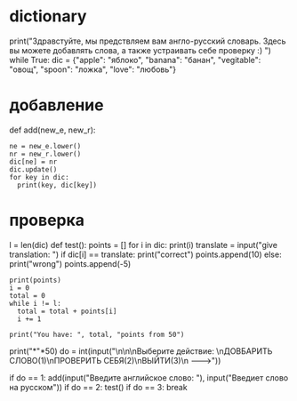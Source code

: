 # dictionary

print("Здравстуйте, мы предствляем вам англо-русский словарь. Здесь вы можете добавлять слова, а также устраивать себе проверку :) ")
while True:
  dic = {"apple": "яблоко",
        "banana": "банан",
        "vegitable": "овощ",
        "spoon": "ложка",
        "love": "любовь"}
  
  # добавление
  def add(new_e, new_r):
  
    ne = new_e.lower()
    nr = new_r.lower()
    dic[ne] = nr
    dic.update()
    for key in dic:
      print(key, dic[key])
  #  проверка 
  l = len(dic)
  def test():
    points = []
    for i in dic:
      print(i)
      translate = input("give translation: ")
      if dic[i] == translate:
        print("correct")
        points.append(10)
      else:
        print("wrong")
        points.append(-5)
  
    print(points)
    i = 0     
    total = 0
    while i != l:
      total = total + points[i]
      i += 1
      
    print("You have: ", total, "points from 50")

  print("*"*50)
  do = int(input("\n\n\nВыберите действие: \nДОВБАРИТЬ СЛОВО(1)\nПРОВЕРИТЬ СЕБЯ(2)\nВЫЙТИ(3)\n --->"))
  
  
  if do == 1:
    add(input("Введите английское слово: "), input("Введиет слово на русском"))
  if do == 2:
    test()
  if do == 3:
    break
